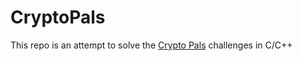 # CryptoPals
This repo is an attempt to solve the [Crypto Pals](https://cryptopals.com/) challenges in C/C++
 
